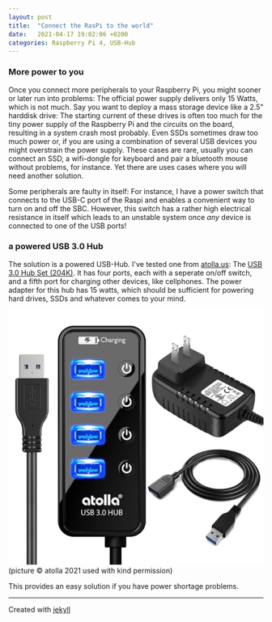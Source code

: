 ```yaml
---
layout: post
title:  "Connect the RasPi to the world"
date:   2021-04-17 19:02:06 +0200
categories: Raspberry Pi 4, USB-Hub
---
```

### More power to you

Once you connect more peripherals to your Raspberry Pi, you might sooner or later run into problems: The official power supply delivers only 15 Watts, which is not much. Say you want to deploy a mass storage device like a 2.5" harddisk drive: The starting current of these drives is often too much for the tiny power supply of the Raspberry Pi and the circuits on the board, resulting in a system crash most probably. Even SSDs sometimes draw too much power or, if you are using a combination of several USB devices you might overstrain the power supply.
These cases are rare, usually you can connect an SSD, a wifi-dongle for keyboard and pair a bluetooth mouse without problems, for instance. Yet there are uses cases where you will need another solution.

Some peripherals are faulty in itself: For instance, I have a power switch that connects to the USB-C port of the Raspi and enables a convenient way to turn on and off the SBC. However, this switch has a rather high electrical resistance in itself which leads to an unstable system once *any* device is connected to one of the USB ports!

### a powered USB 3.0 Hub

The solution is a powered USB-Hub. I've tested one from [atolla.us][atolla-us]: The [USB 3.0 Hub Set (204K)][model204k]. It has four ports, each with a seperate on/off switch, and a fifth port for charging other devices, like cellphones. The power adapter for this hub has 15 watts, which should be sufficient for powering hard drives, SSDs and whatever comes to your mind.

![atolla hub img](/images/atolla_hub01_scaled.jpg)
(picture © atolla  2021 used with kind permission) 


This provides an easy solution if you have power shortage problems. 
 
---

Created with [jekyll][jekyll-link]

[xfce.org]: https://www.xfce.org/
[jekyll-link]: https://jekyllrb.com/
[atolla-us]: https://atolla.us
[model204k]: https://atolla.us/products/atolla-powered-usb-3-0-hub-with-3ft-usb-3-extension-cable-204-k
